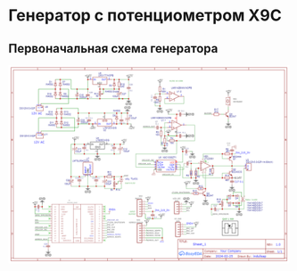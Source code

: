 # Генератор с потенциометром X9C
## Первоначальная схема генератора
![](../Schematic_schem.sch-3_2024-02-26.png?raw=true)

